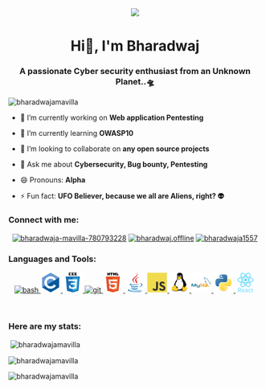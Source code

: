 <div id="header" align="center">
  <img src="https://media.giphy.com/media/v1.Y2lkPTc5MGI3NjExZGRhODhkOWU5NjFiODQ1MWUxYTE4ZGY0OTUzMjc2Y2MyY2E0MjJjNyZjdD1n/LKNbC0M2wKPdWzqTA2/giphy.gif" width="200"/>
</div>
<h1 align="center">Hi👋, I'm Bharadwaj</h1>
<h3 align="center">A passionate Cyber security enthusiast from an Unknown Planet..🛸</h3>

<p align="left"> <img src="https://komarev.com/ghpvc/?username=bharadwajamavilla&label=Profile%20views&color=0e75b6&style=flat" alt="bharadwajamavilla" /></p>
<!--
<p align="left"> <a href="https://github.com/ryo-ma/github-profile-trophy"><img src="https://github-profile-trophy.vercel.app/?username=bharadwajamavilla" alt="bharadwajamavilla" /></a> </p>
-->

- 🔭 I’m currently working on  **Web application Pentesting**

- 🌱 I’m currently learning  **OWASP10**

- 👯 I’m looking to collaborate on  **any open source projects**

- 💬 Ask me about  **Cybersecurity, Bug bounty, Pentesting**

- 😄 Pronouns:  **Alpha**

- ⚡ Fun fact:  **UFO Believer, because we all are Aliens, right? 👽**

<h3 align="left">Connect with me:</h3>
<p align="center">
<a href="https://linkedin.com/in/bharadwaja-mavilla-780793228" target="blank"><img align="center" src="https://github.com/bharadwajamavilla/bharadwajamavilla/blob/main/icons/icons8-linkedin.svg" alt="bharadwaja-mavilla-780793228" height="40" width="40" /></a>
<a href="https://instagram.com/bharadwaj.offline" target="blank"><img align="center" src="https://github.com/bharadwajamavilla/bharadwajamavilla/blob/main/icons/icons8-instagram.svg" alt="bharadwaj.offline" height="40" width="40" /></a>
<a href="https://www.hackerrank.com/bharadwaja1557" target="blank"><img align="center" src="https://raw.githubusercontent.com/rahuldkjain/github-profile-readme-generator/master/src/images/icons/Social/hackerrank.svg" alt="bharadwaja1557" height="40" width="40" /></a>
</p>

<h3 align="left">Languages and Tools:</h3>
<p align="center"> <a href="https://www.gnu.org/software/bash/" target="_blank" rel="noreferrer"> <img src="https://github.com/bharadwajamavilla/bharadwajamavilla/blob/main/icons/icons8-bash.svg" alt="bash" width="40" height="40"/> </a> <a href="https://www.cprogramming.com/" target="_blank" rel="noreferrer"> <img src="https://raw.githubusercontent.com/devicons/devicon/master/icons/c/c-original.svg" alt="c" width="40" height="40"/> </a> <a href="https://www.w3schools.com/css/" target="_blank" rel="noreferrer"> <img src="https://raw.githubusercontent.com/devicons/devicon/master/icons/css3/css3-original-wordmark.svg" alt="css3" width="40" height="40"/> </a> <a href="https://git-scm.com/" target="_blank" rel="noreferrer"> <img src="https://www.vectorlogo.zone/logos/git-scm/git-scm-icon.svg" alt="git" width="40" height="40"/> </a> <a href="https://www.w3.org/html/" target="_blank" rel="noreferrer"> <img src="https://raw.githubusercontent.com/devicons/devicon/master/icons/html5/html5-original-wordmark.svg" alt="html5" width="40" height="40"/> </a> <a href="https://www.java.com" target="_blank" rel="noreferrer"> <img src="https://raw.githubusercontent.com/devicons/devicon/master/icons/java/java-original.svg" alt="java" width="40" height="40"/> </a> <a href="https://developer.mozilla.org/en-US/docs/Web/JavaScript" target="_blank" rel="noreferrer"> <img src="https://raw.githubusercontent.com/devicons/devicon/master/icons/javascript/javascript-original.svg" alt="javascript" width="40" height="40"/> </a> <a href="https://www.linux.org/" target="_blank" rel="noreferrer"> <img src="https://raw.githubusercontent.com/devicons/devicon/master/icons/linux/linux-original.svg" alt="linux" width="40" height="40"/> </a> <a href="https://www.mysql.com/" target="_blank" rel="noreferrer"> <img src="https://raw.githubusercontent.com/devicons/devicon/master/icons/mysql/mysql-original-wordmark.svg" alt="mysql" width="40" height="40"/> </a> <a href="https://www.python.org" target="_blank" rel="noreferrer"> <img src="https://raw.githubusercontent.com/devicons/devicon/master/icons/python/python-original.svg" alt="python" width="40" height="40"/> </a> <a href="https://reactjs.org/" target="_blank" rel="noreferrer"> <img src="https://raw.githubusercontent.com/devicons/devicon/master/icons/react/react-original-wordmark.svg" alt="react" width="40" height="40"/> </a> </p>
</br>
<h3 align="left">Here are my stats:</h3>
<p>&nbsp;<img align="center" src="https://github-readme-stats.vercel.app/api?username=bharadwajamavilla&theme=github_dark&show_icons=true&locale=en" alt="bharadwajamavilla" /></p>

<p><img align="center" src="https://github-readme-streak-stats.herokuapp.com/?user=bharadwajamavilla&theme=github-dark-blue&show_icons=true" alt="bharadwajamavilla" /></p>

<p><img align="left" src="https://github-readme-stats.vercel.app/api/top-langs?username=bharadwajamavilla&theme=github_dark&show_icons=true&locale=en&layout=compact" alt="bharadwajamavilla" /></p>
